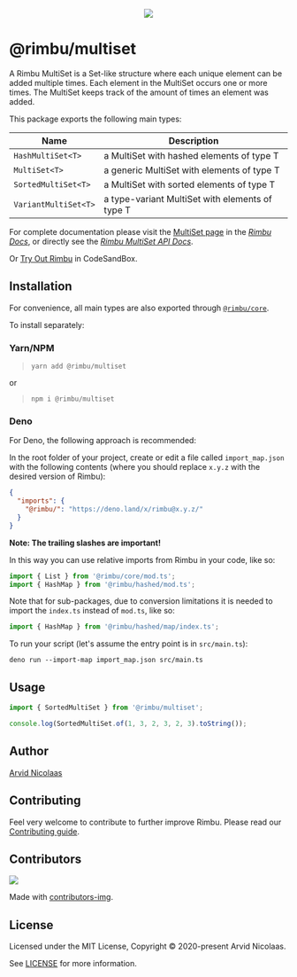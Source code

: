 <p align="center">
    <img src="https://github.com/rimbu-org/rimbu/raw/main/assets/rimbu_logo.svg" />
</p>

# @rimbu/multiset

A Rimbu MultiSet is a Set-like structure where each unique element can be added multiple times. Each element in the MultiSet occurs one or more times. The MultiSet keeps track of the amount of times an element was added.

This package exports the following main types:

| Name                 | Description                                     |
| -------------------- | ----------------------------------------------- |
| `HashMultiSet<T>`    | a MultiSet with hashed elements of type T       |
| `MultiSet<T>`        | a generic MultiSet with elements of type T      |
| `SortedMultiSet<T>`  | a MultiSet with sorted elements of type T       |
| `VariantMultiSet<T>` | a type-variant MultiSet with elements of type T |

For complete documentation please visit the [MultiSet page](https://rimbu.org/docs/collections/multiset) in the _[Rimbu Docs](https://rimbu.org)_, or directly see the _[Rimbu MultiSet API Docs](https://rimbu.org/api/rimbu/multiset)_.

Or [Try Out Rimbu](https://codesandbox.io/s/github/vitoke/rimbu-sandbox/tree/main?previewwindow=console&view=split&editorsize=65&moduleview=1&module=/src/index.ts) in CodeSandBox.

## Installation

For convenience, all main types are also exported through [`@rimbu/core`](../core).

To install separately:

### Yarn/NPM

> `yarn add @rimbu/multiset`

or

> `npm i @rimbu/multiset`

### Deno

For Deno, the following approach is recommended:

In the root folder of your project, create or edit a file called `import_map.json` with the following contents (where you should replace `x.y.z` with the desired version of Rimbu):

```json
{
  "imports": {
    "@rimbu/": "https://deno.land/x/rimbu@x.y.z/"
  }
}
```

**Note: The trailing slashes are important!**

In this way you can use relative imports from Rimbu in your code, like so:

```ts
import { List } from '@rimbu/core/mod.ts';
import { HashMap } from '@rimbu/hashed/mod.ts';
```

Note that for sub-packages, due to conversion limitations it is needed to import the `index.ts` instead of `mod.ts`, like so:

```ts
import { HashMap } from '@rimbu/hashed/map/index.ts';
```

To run your script (let's assume the entry point is in `src/main.ts`):

`deno run --import-map import_map.json src/main.ts`

## Usage

```ts
import { SortedMultiSet } from '@rimbu/multiset';

console.log(SortedMultiSet.of(1, 3, 2, 3, 2, 3).toString());
```

## Author

[Arvid Nicolaas](https://github.com/vitoke)

## Contributing

Feel very welcome to contribute to further improve Rimbu. Please read our [Contributing guide](https://github.com/rimbu-org/rimbu/blob/main/CONTRIBUTING.md).

## Contributors

<img src = "https://contrib.rocks/image?repo=rimbu-org/rimbu"/>

Made with [contributors-img](https://contrib.rocks).

## License

Licensed under the MIT License, Copyright © 2020-present Arvid Nicolaas.

See [LICENSE](./LICENSE) for more information.
